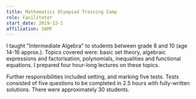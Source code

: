 ```yaml
---
title: Mathematics Olympiad Training Camp
role: Facilitator
start_date: 2019-12-1
affiliation: SAMF
---
```


I taught "Intermediate Algebra" to students between grade 8 and 10 (age 14-16 approx.).
Topics covered were: basic set theory, algebraic expressions and factorisation, polynomials, inequalities and functional equations.
I prepared four hour-long lectures on these topics. 

Further responsibilities included setting, and marking five tests.
Tests consisted of five questions to be completed in 2.5 hours with fully-written solutions.
There were approximately 30 students.